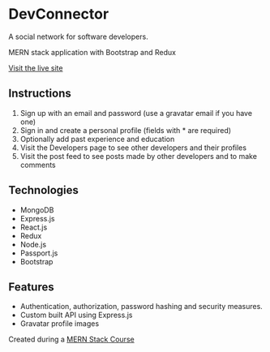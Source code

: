 # DevConnector
A social network for software developers.

MERN stack application with Bootstrap and Redux

[Visit the live site](https://gq-devconnector.herokuapp.com/)

## Instructions
1. Sign up with an email and password (use a gravatar email if you have one)
2. Sign in and create a personal profile (fields with \* are required)
3. Optionally add past experience and education
4. Visit the Developers page to see other developers and their profiles
5. Visit the post feed to see posts made by other developers and to make comments

## Technologies
- MongoDB
- Express.js
- React.js
- Redux
- Node.js
- Passport.js
- Bootstrap


## Features
- Authentication, authorization, password hashing and security measures.
- Custom built API using Express.js
- Gravatar profile images

Created during a [MERN Stack Course](https://www.udemy.com/mern-stack-front-to-back/)


